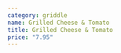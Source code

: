 ```yaml
---
category: griddle
name: Grilled Cheese & Tomato
title: Grilled Cheese & Tomato
price: "7.95"
---
```

